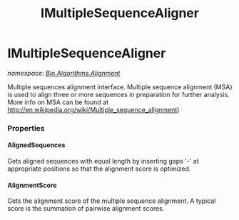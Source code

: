 ﻿---
title: IMultipleSequenceAligner
---

# IMultipleSequenceAligner
_namespace: [Bio.Algorithms.Alignment](N-Bio.Algorithms.Alignment.html)_

Multiple sequences alignment interface.
 Multiple sequence alignment (MSA) is used to align three or 
 more sequences in preparation for further analysis. 
 More info on MSA can be found at 
 http://en.wikipedia.org/wiki/Multiple_sequence_alignment)



### Properties

#### AlignedSequences
Gets aligned sequences with equal length by inserting gaps '-' at
 appropriate positions so that the alignment score is optimized.
#### AlignmentScore
Gets the alignment score of the multiple sequence alignment.
 A typical score is the summation of pairwise alignment scores.

